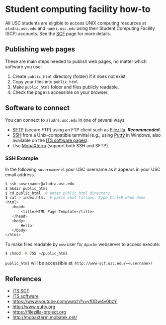 # Student computing facility how-to

All USC students are eligible to access UNIX computing resources at `aludra.usc.edu` and `nunki.usc.edu` using their Student Computing Facility (SCF) accounts.
See the [SCF](https://itservices.usc.edu/scf/) page for more details.

## Publishing web pages

These are main steps needed to publish web pages, no matter which software you use:

1. Create `public_html` directory (folder) if it does not exist.
2. Copy your files into `public_html`.
3. Make `public_html` folder and files publicly readable.
4. Check the page is accessible on your browser.

## Software to connect

You can connect to `aludra.usc.edu` in one of several ways:

- [SFTP](https://itservices.usc.edu/sftp) (secure FTP) using an FTP client such as [Filezilla](https://filezilla-project.org). ***Recommended.***
- [SSH](https://itservices.usc.edu/ssh) from a Unix-compatible terminal (e.g., using [Putty](http://www.putty.org) in Windows, also available on the [ITS software pages](https://itservices.usc.edu/software/)).
- Use [MobaXterm](http://mobaxterm.mobatek.net/) (support both SSH and SFTP).

### SSH Example

In the following `<username>` is your USC username as it appears in your USC email address.

```bash
$ ssh <username>@aludra.usc.edu
$ mkdir public_html
$ cd public_html  # enter public_html directory
$ cat > index.html  # paste what follows, type Ctrl+D when done
<html>
   <head>
       <title>HTML Page Template</title>
   </head>
   <body>
       Hello!
   </body>
</html>

```

To make files readable by `www` user for `Apache` webserver to access execute:

```bash
$ chmod -R 755 ~/public_html
```

`public_html` will be accessible at: `http://www-scf.usc.edu/~<username>/`

## References

- [ITS SCF](https://itservices.usc.edu/scf/)
- [ITS software](https://itservices.usc.edu/software/)
- https://www.youtube.com/watch?v=yfDDw4v0bzY
- http://www.putty.org
- https://filezilla-project.org
- http://mobaxterm.mobatek.net/
